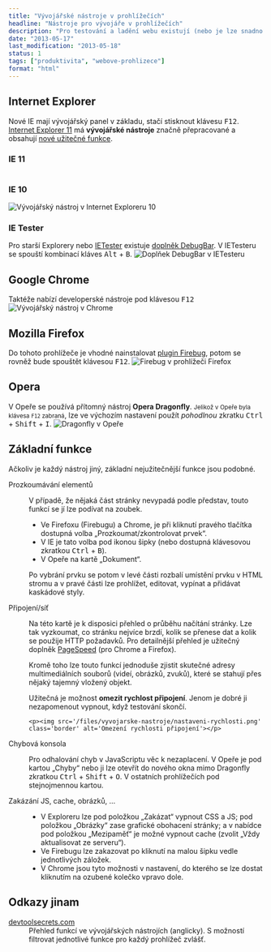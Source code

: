 ```yaml
---
title: "Vývojářské nástroje v prohlížečích"
headline: "Nástroje pro vývojáře v prohlížečích"
description: "Pro testování a ladění webu existují (nebo je lze snadno doplnit) ve všech rozšířených prohlížečích vývojářské nástroje."
date: "2013-05-17"
last_modification: "2013-05-18"
status: 1
tags: ["produktivita", "webove-prohlizece"]
format: "html"
---
```


<h2 id=ie>Internet Explorer</h2>
<p>Nové IE mají vývojářský panel v základu, stačí stisknout klávesu <kbd>F12</kbd>. <a href="/ie11">Internet Explorer 11</a> má <b>vývojářské nástroje</b> značně přepracované a obsahují <a href="/ie11#vyvojarske-nastroje">nové užitečné funkce</a>.</p>
<h3 id="ie11">IE 11</h3>  
<p><img src="/files/ie11/ui-res.png" alt="" class="border"></p>
<h3 id="ie10">IE 10</h3>
<p>
  <img src='/files/devtools/ie.png' class='border' alt='Vývojářský nástroj v Internet Exploreru 10'>
</p>

<h3 id="ie-tester">IE Tester</h3>
<p>Pro starší Explorery nebo <a href='http://www.my-debugbar.com/wiki/IETester/HomePage'>IETester</a> existuje <a href='http://www.my-debugbar.com/wiki/Doc/DebugbarInstall'>doplněk DebugBar</a>. V IETesteru se spouští kombinací kláves <kbd>Alt</kbd> + <kbd>B</kbd>.
<img src='/files/devtools/debugbar.png' class='border' alt='Doplňek DebugBar v IETesteru'>

<h2 id=chrome>Google Chrome</h2>
<p>Taktéže nabízí developerské nástroje pod klávesou <kbd>F12</kbd>
<img src='/files/devtools/chrome.png' class='border' alt='Vývojářský nástroj v Chrome'>

<h2 id=firefox>Mozilla Firefox</h2>
<p>Do tohoto prohlížeče je vhodné nainstalovat <a href='https://www.getfirebug.com/'>plugin Firebug</a>, potom se rovněž bude spouštět klávesou <kbd>F12</kbd>.
<img src='/files/devtools/firebug.png' class='border' alt='Firebug v prohlížeči Firefox'>

<h2 id=opera>Opera</h2>
<p>V Opeře se používá přítomný nástroj <b>Opera Dragonfly</b>. <small>Jelikož v Opeře byla klávesa <code>F12</code> zabraná</small>, lze ve výchozím nastavení použít <i>pohodlnou</i> zkratku <kbd>Ctrl</kbd> + <kbd>Shift</kbd> + <kbd>I</kbd>.

<img src='/files/devtools/opera.png' class='border' alt='Dragonfly v Opeře'>

<h2 id=funkce>Základní funkce</h2>
<p>Ačkoliv je každý nástroj jiný, základní nejužitečnější funkce jsou podobné.

<dl>
<dt id=prozkoumat>Prozkoumávání elementů
<dd><p>V případě, že nějaká část stránky nevypadá podle představ, touto funkcí se jí lze podívat na zoubek.
<ul>
<li>Ve Firefoxu (Firebugu) a Chrome, je při kliknutí pravého tlačítka dostupná volba „Prozkoumat/zkontrolovat prvek“.
<li>V IE je tato volba pod ikonou šipky (nebo dostupná klávesovou zkratkou <kbd>Ctrl</kbd> + <kbd>B</kbd>).
<li>V Opeře na kartě „Dokument“.
</ul>
<p>Po vybrání prvku se potom v levé části rozbalí umístění prvku v HTML stromu a v pravé části lze prohlížet, editovat, vypínat a přidávat kaskádové styly.

<dt id=sit>Připojení/síť
<dd><p>Na této kartě je k disposici přehled o průběhu načítání stránky. Lze tak vyzkoumat, co stránku nejvíce brzdí, kolik se přenese dat a kolik se použije HTTP požadavků. Pro detailnější přehled je užitečný doplněk <a href='https://developers.google.com/speed/pagespeed/insights_extensions?hl=cs'>PageSpeed</a> (pro Chrome a Firefox).
<p>Kromě toho lze touto funkcí jednoduše zjistit skutečné adresy multimediálních souborů (videí, obrázků, zvuků), které se stahují přes nějaký tajemný vložený objekt.
  
  <p>Užitečná je možnost <b>omezit rychlost připojení</b>. Jenom je dobré ji nezapomenout vypnout, když testování skončí.
    
    <p><img src='/files/vyvojarske-nastroje/nastaveni-rychlosti.png' class='border' alt='Omezení rychlosti připojení'></p>

<dt id=konsola>Chybová konsola
<dd><p>Pro odhalování chyb v JavaScriptu věc k nezaplacení. V Opeře je pod kartou „Chyby“ nebo ji lze otevřít do nového okna mimo Dragonfly zkratkou <kbd>Ctrl</kbd> + <kbd>Shift</kbd> + <kbd>O</kbd>. V ostatních prohlížečích pod stejnojmennou kartou.

<dt id=zakazani>Zakázání JS, cache, obrázků, …
<dd>
<ul>
<li>V Exploreru lze pod položkou „Zakázat“ vypnout CSS a JS; pod položkou „Obrázky“ zase grafické obohacení stránky; a v nabídce pod položkou „Mezipaměť“ je možné vypnout cache (zvolit „Vždy aktualisovat ze serveru“).
<li>Ve Firebugu lze zakazovat po kliknutí na malou šipku vedle jednotlivých záložek.
<li>V Chrome jsou tyto možnosti v nastavení, do kterého se lze dostat kliknutím na ozubené kolečko vpravo dole.
<!--<li>A v Opeře v Dragonfly těžko říct… Ale lze si jednoduše <a href='http://operawiki.info/CustomButtons#quickprefs'>přidat tlačítka</a> nebo nainstalovat <a href='http://nontroppo.org/ini/toolbar/WebDev_Toolbar_V1.6.ini'>WebDevToolbar</a>.-->
</ul>
</dl>

<h2 id=odkazy>Odkazy jinam</h2>
<dl>
<dt><a href='http://devtoolsecrets.com/'>devtoolsecrets.com</a>
<dd>Přehled funkcí ve vývojářských nástrojích (anglicky). S možností filtrovat jednotlivé funkce pro každý prohlížeč zvlášť.
</dl>